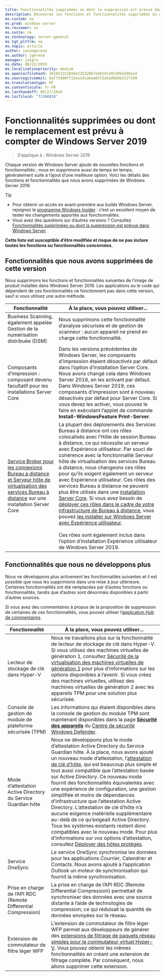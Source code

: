 ```yaml
---
title: Fonctionnalités supprimées ou dont la suppression est prévue dans Windows Server 2019
description: Découvrez les fonctions et fonctionnalités supprimées ou dont la suppression est prévue à compter de Windows Server 2019.
ms.custom: na
ms.prod: windows-server
ms.reviewer: na
ms.suite: na
ms.technology: server-general
ms.tgt_pltfrm: na
ms.topic: article
author: jasongerend
ms.author: jgerend
manager: jasgro
ms.date: 08/22/2019
ms.localizationpriority: medium
ms.openlocfilehash: 261023223b56e235320b7ad414fa91206420b1ed
ms.sourcegitcommit: 6aff3d88ff22ea141a6ea6572a5ad8dd6321f199
ms.translationtype: HT
ms.contentlocale: fr-FR
ms.lasthandoff: 09/27/2019
ms.locfileid: "71360838"
---
```

# <a name="features-removed-or-planned-for-replacement-starting-windows-server-2019"></a>Fonctionnalités supprimées ou dont le remplacement est prévu à compter de Windows Server 2019

>S’applique à : Windows Server 2019

Chaque version de Windows Server ajoute de nouvelles fonctions et fonctionnalités ; nous en supprimons aussi de temps en temps, généralement suite à l’ajout d’une meilleure option. Voici les détails des fonctions et fonctionnalités que nous avons supprimées de Windows Server 2019.

> [!TIP]
> - Pour obtenir un accès en avant-première aux builds Windows Server, rejoignez le [programme Windows Insider](https://insider.windows.com) : c’est un excellent moyen de tester les changements apportés aux fonctionnalités.
> - Vous avez des questions sur d’autres versions ? Consultez [Fonctionnalités supprimées ou dont la suppression est prévue dans Windows Server](removed-features.md).

**Cette liste est susceptible d’être modifiée et risque de ne pas inclure toutes les fonctions ou fonctionnalités concernées.** 

## <a name="features-we-removed-in-this-release"></a>Fonctionnalités que nous avons supprimées de cette version

Nous supprimons les fonctions et fonctionnalités suivantes de l’image de produit installée dans Windows Server 2019. Les applications ou le code qui dépendent de ces fonctionnalités ne fonctionnent pas dans cette version, sauf si vous utilisez une autre méthode.

| Fonctionnalité   | À la place, vous pouvez utiliser... |
| --------- | -------------------- |
| Business Scanning, également appelée Gestion de la numérisation distribuée (DSM)|Nous supprimons cette fonctionnalité d’analyse sécurisée et de gestion de scanneur : aucun appareil ne prend en charge cette fonctionnalité. |
| Composants d’impression : composant devenu facultatif pour les installations Server Core|Dans les versions précédentes de Windows Server, les composants d’impression étaient *désactivés* par défaut dans l’option d’installation Server Core. Nous avons changé cela dans Windows Server 2016, en les activant par défaut. Dans Windows Server 2019, ces composants d’impression sont à nouveau désactivés par défaut pour Server Core. Si vous devez les activer, vous pouvez le faire en exécutant l’applet de commande **Install-WindowsFeature Print-Server**. |
| [Service Broker pour les connexions Bureau à distance et Serveur hôte de virtualisation des services Bureau à distance](../remote/remote-desktop-services/desktop-hosting-service.md) sur une installation Server Core|La plupart des déploiements des Services Bureau à distance ont ces rôles colocalisés avec l’Hôte de session Bureau à distance, ce qui nécessite un serveur avec Expérience utilisateur. Par souci de cohérence avec la fonctionnalité Serveur hôte de virtualisation des services Bureau à distance, nous changeons ces rôles pour qu’ils exigent également un serveur avec Expérience utilisateur. Ces rôles des services Bureau à distance ne peuvent plus être utilisés dans une [installation Server Core](../administration/server-core/what-is-server-core.md). Si vous avez besoin de [déployer ces rôles dans le cadre de votre infrastructure de Bureau à distance](../remote/remote-desktop-services/rds-deploy-infrastructure.md), vous pouvez [les installer sur Windows Server avec Expérience utilisateur](../get-started/getting-started-with-server-with-desktop-experience.md). <br/><br/>Ces rôles sont également inclus dans l’option d’installation Expérience utilisateur de Windows Server 2019. |

## <a name="features-were-no-longer-developing"></a>Fonctionnalités que nous ne développons plus

Nous ne développons plus activement les fonctionnalités suivantes et il est possible que nous les supprimions dans une mise à jour ultérieure. Certaines fonctionnalités ont été remplacées par d’autres fonctions ou fonctionnalités, tandis que d’autres sont désormais disponibles à partir d’autres sources. 

Si vous avez des commentaires à propos de la proposition de suppression de certaines de ces fonctionnalités, vous pouvez utiliser l’[application Hub de commentaires](https://support.microsoft.com/help/4021566/windows-10-send-feedback-to-microsoft-with-feedback-hub-app). 

| Fonctionnalité     | À la place, vous pouvez utiliser... |
| ----------- | --------------------- |
| Lecteur de stockage de clé dans Hyper-V|Nous ne travaillons plus sur la fonctionnalité de lecteur de stockage de clé dans Hyper-V. Si vous utilisez des machines virtuelles de génération 1, consultez [Sécurité de la virtualisation des machines virtuelles de génération 1](../virtualization/hyper-v/learn-more/generation-1-virtual-machine-security-settings-for-hyper-v.md) pour plus d’informations sur les options disponibles à l’avenir. Si vous créez des machines virtuelles, utilisez des machines virtuelles de génération 2 avec les appareils TPM pour une solution plus sécurisée. |
| Console de gestion de module de plateforme sécurisée (TPM)|Les informations qui étaient disponibles dans la console de gestion du module TPM sont maintenant disponibles dans la page [**Sécurité des appareils**](https://docs.microsoft.com/windows/security/threat-protection/windows-defender-security-center/wdsc-device-security) du [Centre de sécurité Windows Defender](https://docs.microsoft.com/windows/security/threat-protection/windows-defender-security-center/windows-defender-security-center). |
| Mode d’attestation Active Directory du Service Guardian hôte|Nous ne développons plus le mode d’attestation Active Directory du Service Guardian hôte. À la place, nous avons ajouté un nouveau mode d’attestation, l’[attestation de clé d’hôte](../security/guarded-fabric-shielded-vm/guarded-fabric-create-host-key.md), qui est beaucoup plus simple et tout aussi compatible que l’attestation basée sur Active Directory.  Ce nouveau mode fournit des fonctionnalités équivalentes avec une expérience de configuration, une gestion simplifiée et moins de dépendances d’infrastructure que l’attestation Active Directory. L’attestation de clé d’hôte n’a aucune exigence matérielle supplémentaire au-delà de ce qu’exigeait Active Directory. Tous les systèmes existants restent donc compatibles avec le nouveau mode. Pour plus d’informations sur vos options d’attestation, consultez [Déployer des hôtes protégés](../security/guarded-fabric-shielded-vm/guarded-fabric-configure-hgs-with-authorized-hyper-v-hosts.md). |
| Service OneSync | Le service OneSync synchronise les données pour les applications Courrier, Calendrier et Contacts. Nous avons ajouté à l’application Outlook un moteur de synchronisation qui fournit la même synchronisation. |
| Prise en charge de l’API RDC (Remote Differential Compression) | La prise en charge de l’API RDC (Remote Differential Compression) permettait de synchroniser des données avec une source distante à l’aide de technologies de compression, ce qui réduisait la quantité de données envoyées sur le réseau. |
| Extension de commutateur de filtre léger WFP | L’extension de commutateur de filtre léger WFP permet aux développeurs de générer des [extensions de filtrage de paquets réseau simples pour le commutateur virtuel Hyper-V](https://docs.microsoft.com/windows-hardware/drivers/network/using-virtual-switch-filtering). Vous pouvez obtenir les mêmes fonctionnalités en créant une extension de filtrage complète. Par conséquent, nous allons supprimer cette extension. |
